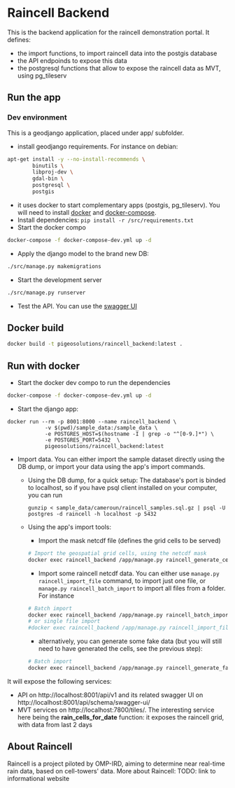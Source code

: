 # Raincell Backend
This is the backend application for the raincell demonstration portal.
It defines:
- the import functions, to import raincell data into the postgis database
- the API endpoinds to expose this data
- the postgresql functions that allow to expose the raincell data as MVT, using pg_tileserv

## Run the app

### Dev environment
This is a geodjango application, placed under app/ subfolder.

- install geodjango requirements. For instance on debian:
```bash
apt-get install -y --no-install-recommends \
        binutils \
        libproj-dev \
        gdal-bin \
        postgresql \
        postgis
```
- it uses docker to start complementary apps (postgis, pg_tileserv). 
You will need to install [docker](https://docs.docker.com/engine/install/) and [docker-compose](https://docs.docker.com/compose/). 
- Install dependencies:
`pip install -r /src/requirements.txt`
- Start the docker compo
```bash
docker-compose -f docker-compose-dev.yml up -d
```
- Apply the django model to the brand new DB:
```bash
./src/manage.py makemigrations
```
- Start the development server
```bash
./src/manage.py runserver
```
- Test the API. You can use the [swagger UI](http://localhost:8000/api/schema/swagger-ui/)


## Docker build
```bash
docker build -t pigeosolutions/raincell_backend:latest .
```

## Run with docker
- Start the docker dev compo to run the dependencies
```bash
docker-compose -f docker-compose-dev.yml up -d
```
- Start the django app:
```
docker run --rm -p 8001:8000 --name raincell_backend \
            -v $(pwd)/sample_data:/sample_data \
            -e POSTGRES_HOST=$(hostname -I | grep -o "^[0-9.]*") \
            -e POSTGRES_PORT=5432  \
            pigeosolutions/raincell_backend:latest
```
- Import data. You can either import the sample dataset directly using the DB dump, or import your data using the app's import commands. 
  - Using the DB dump, for a quick setup:
    The database's port is binded to localhost, so if you have psql client installed on your computer, you can run
    ```
    gunzip < sample_data/cameroun/raincell_samples.sql.gz | psql -U postgres -d raincell -h localhost -p 5432 
    ```
  - Using the app's import tools:
    - Import the mask netcdf file (defines the grid cells to be served)
    ```bash
    # Import the geospatial grid cells, using the netcdf mask
    docker exec raincell_backend /app/manage.py raincell_generate_cells /sample_data/cameroun/Raincell_masque_Cameroun.nc
    ```
    
    - Import some raincell netcdf data. You can either use `manage.py raincell_import_file` command, to import just one file, 
    or `manage.py raincell_batch_import` to import all files from a folder. For instance
    ```bash
    # Batch import
    docker exec raincell_backend /app/manage.py raincell_batch_import /sample_data/cameroun/samples/
    # or single file import
    #docker exec raincell_backend /app/manage.py raincell_import_file /sample_data/cameroun/samples/20211003_2355_Raincell_Cameroun_InvRainResol-2.5km.nc.aux.xml
    ```

    - alternatively, you can generate some fake data (but you will still need to have generated the cells, see the previous step):
    ```bash
    # Batch import
    docker exec raincell_backend /app/manage.py raincell_generate_fake_data --verbose --overwrite_existing 2022-05-01 2022-06-14
    ```

It will expose the following services:
- API on http://localhost:8001/api/v1 and its related swagger UI on http://localhost:8001/api/schema/swagger-ui/
- MVT services on http://localhost:7800/tiles/. The interesting service here being the **rain_cells_for_date** function:
it exposes the raincell grid, with data from last 2 days


## About Raincell
Raincell is a project piloted by OMP-IRD, aiming to determine near real-time rain data, based on cell-towers' data. 
More about Raincell: 
TODO: link to informational website
